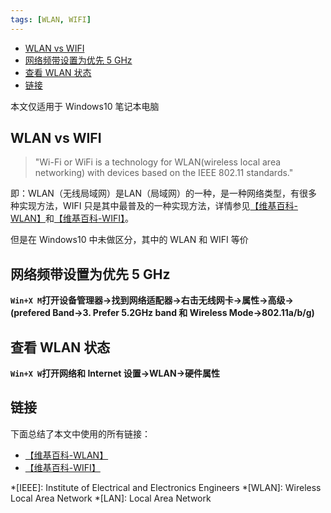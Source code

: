 ```yaml
---
tags: [WLAN, WIFI]
---
```


<!-- vim-markdown-toc GFM -->

* [WLAN vs WIFI](#wlan-vs-wifi)
* [网络频带设置为优先 5 GHz](#网络频带设置为优先-5-ghz)
* [查看 WLAN 状态](#查看-wlan-状态)
* [链接](#链接)

<!-- vim-markdown-toc -->
本文仅适用于 Windows10 笔记本电脑

## WLAN vs WIFI

> "Wi-Fi or WiFi is a technology for WLAN\(wireless local area networking) with devices based on the IEEE 802.11 standards."

即：WLAN（无线局域网）是LAN（局域网）的一种，是一种网络类型，有很多种实现方法，WIFI 只是其中最普及的一种实现方法，详情参见[【维基百科-WLAN】](https://zh.wikipedia.org/wiki/%E6%97%A0%E7%BA%BF%E5%B1%80%E5%9F%9F%E7%BD%91)和[【维基百科-WIFI】](https://zh.wikipedia.org/wiki/Wi-Fi)。

但是在 Windows10 中未做区分，其中的 WLAN 和 WIFI 等价

## 网络频带设置为优先 5 GHz
**`Win+X M`打开设备管理器->找到网络适配器->右击无线网卡->属性->高级->(prefered Band->3. Prefer 5.2GHz band 和 Wireless Mode->802.11a/b/g)**

## 查看 WLAN 状态
**`Win+X W`打开网络和 Internet 设置->WLAN->硬件属性**

## 链接
下面总结了本文中使用的所有链接：

<!-- link start -->
* [【维基百科-WLAN】](https://zh.wikipedia.org/wiki/%E6%97%A0%E7%BA%BF%E5%B1%80%E5%9F%9F%E7%BD%91)
* [【维基百科-WIFI】](https://zh.wikipedia.org/wiki/Wi-Fi)

<!-- link end -->

<!-- abbreviations start -->

*[IEEE]: Institute of Electrical and Electronics Engineers
*[WLAN]: Wireless Local Area Network
*[LAN]: Local Area Network
<!-- abbreviations end -->
